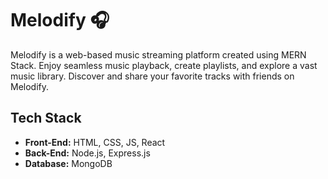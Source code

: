 # Melodify 🎧

Melodify is a web-based music streaming platform created using MERN Stack. Enjoy seamless music playback, create playlists, and explore a vast music library. Discover and share your favorite tracks with friends on Melodify.

## Tech Stack

- **Front-End:** HTML, CSS, JS, React
- **Back-End:** Node.js, Express.js
- **Database:** MongoDB
